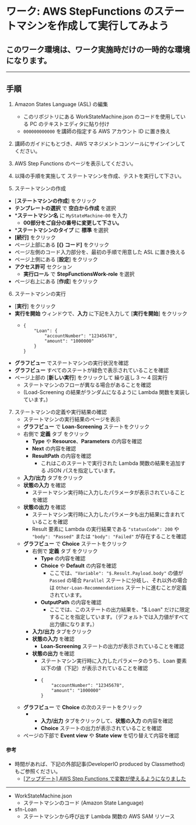 # ワーク: AWS StepFunctions のステートマシンを作成して実行してみよう

## このワーク環境は、ワーク実施時だけの一時的な環境になります。

---

## 手順

1. Amazon States Language (ASL) の編集
   - このリポジトリにある WorkStateMachine.json のコードを使用している PC のテキストエディタに貼り付け
   - `000000000000` を講師の指定する AWS アカウント ID に置き換え
     
2. 講師のガイドにもとづき、AWS マネジメントコンソールにサインインしてください。

3. AWS Step Functions のページを表示してください。

4. 以降の手順を実施して ステートマシンを作成、テストを実行して下さい。

5. ステートマシンの作成
  - [**ステートマシンの作成**] をクリック
  - **テンプレートの選択** で **空白から作成** を選択
  - ***ステートマシン名** に `MyStateMachine-00` を入力
    - **00部分をご自分の番号に変更して下さい。**
  - ***ステートマシンのタイプ** に **標準** を選択
  - **[続行]** をクリック
  - ページ上部にある **[{} コード]** をクリック
  - ページ左側のコード入力部分を、最初の手順で用意した ASL に置き換える
  - ページ上側にある [**設定**] をクリック
  - **アクセス許可** セクション
    - **実行ロール** で **StepFunctionsWork-role** を選択
  - ページ右上にある [**作成**] をクリック

6. ステートマシンの実行
  - [**実行**] をクリック
  - **実行を開始** ウィンドウで、**入力** に下記を入力して [**実行を開始**] をクリック
    - ```
      {
          "Loan": {
              "accountNumber": "12345678",
              "amount": "1000000"
          }
      }
      ``` 
  - **グラフビュー** でステートマシンの実行状況を確認
  - **グラフビュー** すべてのステートが緑色で表示されていることを確認
  - ページ上部の [**新しい実行**] をクリックして 繰り返し 3 ～ 4 回実行
    - ステートマシンのフローが異なる場合があることを確認
    - (Load-Screening の結果がランダムになるように Lambda 関数を実装しています。)
    
7. ステートマシンの定義や実行結果の確認
   - ステートマシンの実行結果のページを表示
   - **グラフビュー** で **Loan-Screening** ステートをクリック
   - 右側で **定義** タブ をクリック
     - **Type** や **Resource**、**Parameters** の内容を確認
     - **Next** の内容を確認
     - **ResultPath** の内容を確認
       - これはこのステートで実行された Lambda 関数の結果を追加する JSON パスを指定しています。
   - **入力/出力** タブをクリック
   - **状態の入力** を確認
     - ステートマシン実行時に入力したパラメータが表示されていることを確認
   - **状態の出力** を確認
     - ステートマシン実行時に入力したパラメータも出力結果に含まれていることを確認
     - Result 要素に Lambda の実行結果である `"statusCode": 200` や `"body": "Passed"` または `"body": "Failed"` が存在することを確認
   - **グラフビュー** で **Choice** ステートをクリック
     - 右側で **定義** タブ をクリック
       - **Type** の内容を確認
       - **Choice** や **Default** の内容を確認
         - ここでは、`"Variable": "$.Result.Payload.body"` の値が `Passed` の場合 `Parallel` ステートに分岐し、それ以外の場合は `Other-Loan-Recommendations` ステートに進むことが定義されています。
       - **OutputPath** の内容を確認
         - ここでは、このステートの出力結果を、"$.Loan" だけに限定することを指定しています。（デフォルトでは入力値がすべて出力値になります。） 
     - **入力/出力** タブをクリック
     - **状態の入力** を確認
       - **Loan-Screening** ステートの出力が表示されていることを確認
     - **状態の出力** を確認
       - ステートマシン実行時に入力したパラメータのうち、Loan 要素以下の値（下記）が表示されていることを確認
       - ```
         {
             "accountNumber": "12345678",
             "amount": "1000000"
         }
         ```
   - **グラフビュー** で **Choice** の次のステートをクリック
     - - **入力/出力** タブをクリックして、**状態の入力** の内容を確認
       - **Choice** ステートの出力が表示されていることを確認
   - ページの下部で **Event view** や **State view** を切り替えて内容を確認
#### 参考
* 時間があれば、下記の外部記事(DeveloperIO produced by Classmethod)もご参照ください。
  - [[アップデート] AWS Step Functions で変数が使えるようになりました](https://dev.classmethod.jp/articles/step-functions-variables/)
---

* WorkStateMachine.json
  - ステートマシンのコード (Amazon State Language)
* sfn-Loan
  - ステートマシンから呼び出す Lambda 関数の AWS SAM リソース






